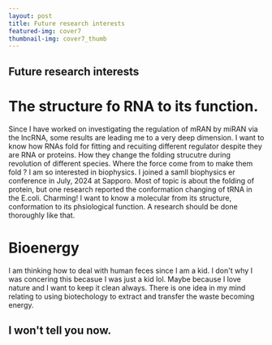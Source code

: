 ```yaml
---
layout: post
title: Future research interests
featured-img: cover7
thumbnail-img: cover7_thumb
---
```


## Future research interests
# The structure fo RNA to its function.
Since I have worked on investigating the regulation of mRAN by miRAN via the lncRNA, some results are leading me to a very deep dimension.
I want to know how RNAs fold for fitting and recuiting different regulator despite they are RNA or proteins. 
How they change the folding strucutre during revolution of different species. 
Where the force come from to make them fold ? I am so interested in biophysics. 
I joined a samll biophysics er conference in July, 2024 at Sapporo. Most of topic is about the folding of protein, but one research reported the conformation changing of tRNA in the E.coli. 
Charming! I want to know a molecular from its structure, conformation to its phsiological function. A research should be done thoroughly like that. 
# Bioenergy 
I am thinking how to deal with human feces since I am a kid. I don't why I was concering this becasue I was just a kid lol. 
Maybe because I love nature and I want to keep it clean always. There is one idea in my mind relating to using biotechology to extract and transfer the waste becoming energy.
## I won't tell you now.